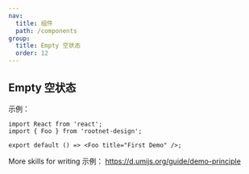 ```yaml
---
nav:
  title: 组件
  path: /components
group:
  title: Empty 空状态
  order: 12
---
```


## Empty 空状态

示例：

```tsx
import React from 'react';
import { Foo } from 'rootnet-design';

export default () => <Foo title="First Demo" />;
```

More skills for writing 示例： https://d.umijs.org/guide/demo-principle
